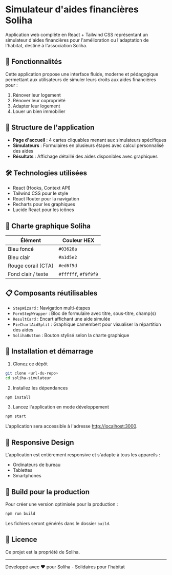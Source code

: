 # Simulateur d'aides financières Soliha

Application web complète en React + Tailwind CSS représentant un simulateur d'aides financières pour l'amélioration ou l'adaptation de l'habitat, destiné à l'association Soliha.

## 🎯 Fonctionnalités

Cette application propose une interface fluide, moderne et pédagogique permettant aux utilisateurs de simuler leurs droits aux aides financières pour :

1. Rénover leur logement
2. Rénover leur copropriété
3. Adapter leur logement
4. Louer un bien immobilier

## 🧱 Structure de l'application

- **Page d'accueil** : 4 cartes cliquables menant aux simulateurs spécifiques
- **Simulateurs** : Formulaires en plusieurs étapes avec calcul personnalisé des aides
- **Résultats** : Affichage détaillé des aides disponibles avec graphiques

## 🛠️ Technologies utilisées

- React (Hooks, Context API)
- Tailwind CSS pour le style
- React Router pour la navigation
- Recharts pour les graphiques
- Lucide React pour les icônes

## 🎨 Charte graphique Soliha

| Élément               | Couleur HEX |
|-----------------------|-------------|
| Bleu foncé            | `#03628a`   |
| Bleu clair            | `#a1d5e2`   |
| Rouge corail (CTA)    | `#ed6f5d`   |
| Fond clair / texte    | `#ffffff`, `#f9f9f9` |

## 📋 Composants réutilisables

- `StepWizard` : Navigation multi-étapes
- `FormStepWrapper` : Bloc de formulaire avec titre, sous-titre, champ(s)
- `ResultCard` : Encart affichant une aide simulée
- `PieChartAidSplit` : Graphique camembert pour visualiser la répartition des aides
- `SolihaButton` : Bouton stylisé selon la charte graphique

## 🚀 Installation et démarrage

1. Clonez ce dépôt
```bash
git clone <url-du-repo>
cd soliha-simulateur
```

2. Installez les dépendances
```bash
npm install
```

3. Lancez l'application en mode développement
```bash
npm start
```

L'application sera accessible à l'adresse [http://localhost:3000](http://localhost:3000).

## 📱 Responsive Design

L'application est entièrement responsive et s'adapte à tous les appareils :
- Ordinateurs de bureau
- Tablettes
- Smartphones

## 🔧 Build pour la production

Pour créer une version optimisée pour la production :

```bash
npm run build
```

Les fichiers seront générés dans le dossier `build`.

## 📄 Licence

Ce projet est la propriété de Soliha.

---

Développé avec ❤️ pour Soliha - Solidaires pour l'habitat
